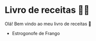 # Livro de receitas :man_cook:



Olá! Bem vindo ao meu livro de receitas :wave:

- Estrogonofe de Frango

